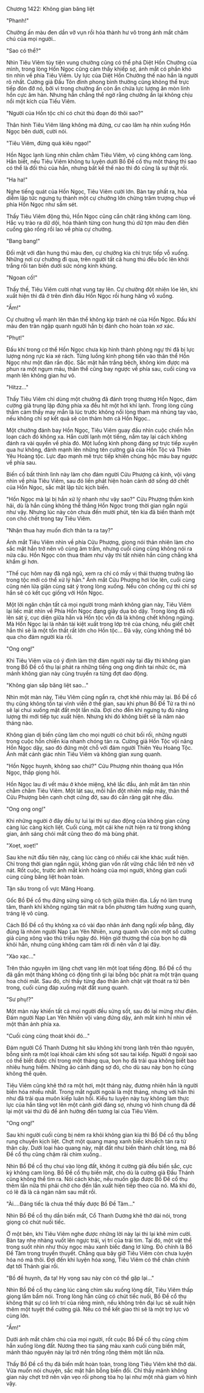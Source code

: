 




Chương 1422: Không gian băng liệt


"Phanh!"

Chưởng ấn màu đen dần vỡ vụn rồi hóa thành hư vô trong ánh mắt chăm chú của mọi người..

"Sao có thể?"

Nhìn Tiêu Viêm tùy tiện vung chưởng cũng có thể phá Diệt Hồn Chưởng của mình, trong lòng Hồn Ngọc cũng cảm thấy khiếp sợ, ánh mắt có phần khó tin nhìn về phía Tiêu Viêm. Uy lực của Diệt Hồn Chưởng thế nào hắn là người rõ nhất. Cường giả Đấu Tôn đỉnh phong bình thường cũng không thể trực tiếp đón đỡ nó, bởi vì trong chưởng ấn còn ẩn chứa lực lượng ăn mòn linh hồn cực âm hàn. Nhưng hắn chẳng thể ngờ rằng chưởng ấn lại không chịu nổi một kích của Tiếu Viêm.

"Người của Hồn tộc chỉ có chút thủ đoạn đó thôi sao?"

Thân hình Tiêu Viêm lăng không mà đứng, cư cao lâm hạ nhìn xuống Hồn Ngọc bên dưới, cười nói.

"Tiêu Viêm, đừng quá kiêu ngạo!"

Hồn Ngọc lạnh lùng nhìn chằm chằm Tiêu Viêm, vô cùng không cam lòng. Hắn biết, nếu Tiêu Viêm không tu luyện dưới Bồ Đề cổ thụ một tháng thì sao có thể là đối thủ của hắn, nhưng bất kể thế nào thì đó cũng là sự thật rồi.

"Ha ha!"

Nghe tiếng quát của Hồn Ngọc, Tiêu Viêm cười lớn. Bàn tay phất ra, hỏa diễm lập tức ngưng tụ thành một cự chưởng lớn chừng trăm trượng chụp về phía Hồn Ngọc như sấm sét.

Thấy Tiêu Viêm động thủ, Hồn Ngọc cũng cắn chặt răng không cam lòng. Hắc vụ trào ra dữ dội, hóa thành từng con hung thú dữ tợn màu đen điên cuồng gào rống rồi lao về phía cự chưởng.

"Bang bang!"

Đối mặt với đàn hung thú màu đen, cự chưởng kia chỉ trực tiếp vỗ xuống. Những nơi cự chưởng đi qua, trên người tất cả hung thú đều bốc lên khói trắng rồi tan biến dưới sức nóng kinh khủng.

"Ngoan cố!"

Thấy thế, Tiêu Viêm cười nhạt vung tay lên. Cự chưởng đột nhiên lóe lên, khi xuất hiện thì đã ở trên đỉnh đầu Hồn Ngọc rồi hung hăng vỗ xuống.

"Ầm!"

Cự chưởng vỗ mạnh lên thân thể không kịp tránh né của Hồn Ngọc. Đấu khí màu đen tràn ngập quanh người hắn bị đánh cho hoàn toàn xơ xác.

"Phụt!"

Đấu khí trong cơ thể Hồn Ngọc chưa kịp hình thành phòng ngự thì đã bị lực lượng nóng rực kia xé rách. Từng luồng kình phong tiến vào thân thể Hồn Ngọc như một đàn rắn độc. Sắc mặt hắn trắng bệch, không kìm được mà phun ra một ngụm máu, thân thể cũng bay ngược về phía sau, cuối cùng va mạnh lên không gian hư vô.

"Hítzz…"

Thấy Tiêu Viêm chỉ dùng một chưởng đã đánh trọng thương Hồn Ngọc, đám cường giả trung lập đứng phía xa đều hít một hơi khí lạnh. Trong lòng cũng thầm cảm thấy may mắn là lúc trước không nổi lòng tham mà nhúng tay vào, nếu không chỉ sợ kết quả sẽ còn thảm hơn cả Hồn Ngọc..

Một chưởng đánh bay Hồn Ngọc, Tiêu Viêm quay đầu nhìn cuộc chiến hỗn loạn cách đó không xa. Hắn cười lạnh một tiếng, nắm tay lại cách không đánh ra vài quyền về phía đó. Một luồng kình phong đáng sợ trực tiếp xuyên qua hư không, đánh mạnh lên những tên cường giả của Hồn Tộc và Thiên Yêu Hoàng tộc. Lực đạo mạnh mẽ trực tiếp khiến chúng hộc máu bay ngược về phía sau.

Biến cố bất thình lình này làm cho đám người Cửu Phượng cả kinh, vội vàng nhìn về phía Tiêu Viêm, sau đó liền phát hiện hoàn cảnh dở sống dở chết của Hồn Ngọc, sắc mặt lập tức kịch biến.

"Hồn Ngọc mà lại bị hắn xử lý nhanh như vậy sao?" Cửu Phượng thầm kinh hãi, dù là hắn cũng không thể thắng Hồn Ngọc trong thời gian ngắn ngủi như vậy. Nhưng lúc này còn chưa đến mười phút, tên kia đã biến thành một con chó chết trong tay Tiêu Viêm.

"Nhận thua hay muốn đích thân ta ra tay?"

Ánh mắt Tiêu Viêm nhìn về phía Cửu Phượng, giọng nói thản nhiên làm cho sắc mặt hắn trở nên vô cùng âm trầm, nhưng cuối cùng cũng không nói ra nửa câu. Hồn Ngọc còn thua thảm như vậy thì tất nhiên hắn cũng chẳng khá khẩm gì hơn.

"Thế cục hôm nay đã ngã ngũ, xem ra chỉ có mấy vị thái thượng trưởng lão trong tộc mới có thể xử lý hắn." Ánh mắt Cửu Phượng hơi lóe lên, cuối cùng cũng nén lửa giận cùng sát ý trong lòng xuống. Nếu còn chống cự thì chỉ sợ hắn sẽ có kết cục giống với Hồn Ngọc.

Một lời ngăn chặn tất cả mọi người trong mảnh không gian này, Tiêu Viêm lại liếc mắt nhìn về Phía Hồn Ngọc đang giãy dụa bò dậy. Trong lòng đã nổi lên sát ý, cục diện giữa hắn và Hồn tộc vốn đã là không chết không ngừng. Mà Hồn Ngọc lại là nhân tài kiệt xuất trong lớp trẻ của chúng, nếu giết chết hắn thì sẽ là một tổn thất rất lớn cho Hồn tộc… Đã vậy, cũng không thể bỏ qua cho đám người kia rồi.

"Ong ong!"

Khi Tiêu Viêm vừa có ý định làm thịt đám người này tại đây thì không gian trong Bồ Đề cổ thụ lại phát ra những tiếng ong ong đinh tai nhức óc, mà mảnh không gian này cũng truyền ra từng đợt dao động.

"Không gian sắp băng liệt sao..."

Nhìn một màn này, Tiêu Viêm cũng ngẩn ra, chợt khẽ nhíu mày lại. Bồ Đề cổ thụ cũng không tồn tại vĩnh viễn ở thế gian, sau khi phun Bồ Đề Tử ra thì nó sẽ lại chui xuống mặt đất một lần nữa. Đợi cho đến khi ngưng tụ đủ năng lượng thì mới tiếp tục xuất hiện. Nhưng khi đó không biết sẽ là năm nào tháng nào.

Không gian dị biến cũng làm cho mọi người có chút bối rối, những người trong cuộc hỗn chiến kia nhanh chóng tản ra. Cường giả Hồn Tộc vội nâng Hồn Ngọc dậy, sao đó đứng một chỗ với đám người Thiên Yêu Hoàng Tộc. Ánh mắt cảnh giác nhìn Tiêu Viêm và không gian xung quanh.

"Hồn Ngọc huynh, không sao chứ?" Cửu Phượng nhìn thoáng qua Hồn Ngọc, thấp giọng hỏi.

Hồn Ngọc lau đi vết máu ở khóe miệng, khẽ lắc đầu, ánh mắt âm tàn nhìn chằm chằm Tiêu Viêm. Một lát sau, môi hắn đột nhiên mấp máy, thân thể Cửu Phượng bên cạnh chợt cứng đờ, sau đó cắn răng gật nhẹ đầu.

"Ong ong ong!"

Khi những người ở đây đều tự lui lại thì sự dao động của không gian cũng càng lúc càng kịch liệt. Cuối cùng, một cái khe nứt hiện ra từ trong không gian, ánh sáng chói mắt cũng theo đó mà bùng phát.

"Xoẹt, xoẹt!"

Sau khe nứt đầu tiên này, càng lúc càng có nhiều cái khe khác xuất hiện. Chỉ trong thời gian ngắn ngủi, không gian vốn rất vững chắc liền trở nên vỡ nát. Rốt cuộc, trước ánh mắt kinh hoảng của mọi người, không gian cuối cùng cũng băng liệt hoàn toàn.

Tận sâu trong cổ vực Mãng Hoang.

Gốc Bồ Đề cổ thụ đứng sừng sửng cô tịch giữa thiên địa. Lấy nó làm trung tâm, thanh khí không ngừng tản mát ra bốn phương tám hướng xung quanh, tráng lệ vô cùng.

Cách Bồ Đề cổ thụ không xa có vài đạo nhân ảnh đang ngồi xếp bằng, đây đúng là nhóm người Nạp Lan Yên Nhiên, xung quanh vẫn còn một số cường giả cùng xông vào thú triều ngày đó. Hiện giờ thương thế của bọn họ đã khỏi hẳn, nhưng cũng không cam tâm rời đi nên vẫn ở lại đây.

"Xào xạc…"

Trên thảo nguyên im lặng chợt vang lên một loạt tiếng động. Bồ Đề cổ thụ đã gần một tháng không có động tĩnh gì lại bỗng bộc phát ra một trận quang hoa chói mắt. Sau đó, chỉ thấy từng đạo thân ảnh chật vật thoát ra từ bên trong, cuối cùng đáp xuống mặt đất xung quanh.

"Sư phụ!?"

Một màn này khiến tất cả mọi người đều sửng sốt, sau đó lại mừng như điên. Đám người Nạp Lan Yên Nhiên vội vàng đứng dậy, ánh mắt kinh hỉ nhìn về một thân ảnh phía xa.

"Cuối cùng cũng thoát khỏi đó…"

Đám người Cổ Thanh Dương hít sâu không khí trong lành trên thảo nguyên, bỗng sinh ra một loại khoái cảm khi sống sót sau tai kiếp. Người ở ngoài sao có thể biết được chỉ trong một tháng qua, bọn họ đã trải qua không biết bao nhiêu hung hiểm. Những ảo cảnh đáng sợ đó, cho dù sau này bọn họ cũng không thể quên.

Tiêu Viêm cũng khẽ thở ra một hơi, một tháng này, đương nhiên hắn là người biến hóa nhiều nhất. Trong mắt người ngoài là một tháng, nhưng với hắn thì như đã trải qua muôn kiếp luân hồi. Kiểu tu luyện này tuy không làm thực lực của hắn tăng vọt lên một cảnh giới đáng sợ, nhưng vô hình chung đã để lại một vài thứ đủ để ảnh hưởng đến tương lai của Tiêu Viêm.

"Ong ong!"

Sau khi người cuối cùng bị ném ra khỏi không gian kia thì Bồ Đề cổ thụ bỗng rung chuyển kịch liệt. Chợt một quang mang xanh biếc khuếch tán ra từ thân cây. Dưới loại hào quang này, mặt đất như biến thành chất lỏng, mà Bồ Đề cổ thụ cũng chậm rãi chìm xuống..

Nhìn Bồ Đề cổ thụ chui vào lòng đất, không ít cường giả đều biến sắc, cực kỳ không cam lòng. Bồ Đề cổ thụ biến mất, cho dù là cường giả Đấu Thánh cũng không thể tìm ra. Nói cách khác, nếu muốn gặp được Bồ Đề cổ thụ thêm lần nữa thì phải chờ cho đến lần xuất hiện tiếp theo của nó. Mà khi đó, có lẽ đã là cả ngàn năm sau mất rồi.

"Ài….Đáng tiếc là chưa thể thấy được Bồ Đề Tâm…"

Nhìn Bồ Đề cổ thụ dần biến mất, Cổ Thanh Dương khẽ thở dài nói, trong giọng có chút nuối tiếc.

Ở một bên, khi Tiêu Viêm nghe được những lời này lại thì lại khẽ mỉm cười. Bàn tay nhẹ nhàng vuốt lên ngực trái, vị trí của trái tim. Tại đó, một vật thể trong suốt nhìn như thúy ngọc màu xanh biếc đang lơ lửng. Đó chính là Bồ Đề Tâm trong truyền thuyết. Chẳng qua bây giờ Tiêu Viêm còn chưa luyện hóa nó mà thôi. Đợi đến khi luyện hóa xong, Tiêu Viêm có thể chân chính đạt tới Thánh giai rồi.

"Bồ đề huynh, đa tạ! Hy vọng sau này còn có thể gặp lại..."

Nhìn Bồ Đề cổ thụ càng lúc càng chìm sâu xuống lòng đất, Tiêu Viêm thấp giọng lẩm bẩm nói. Trong lòng hắn cũng có chút tiếc nuối, Bồ Đề cổ thụ không thật sự có linh trí của riêng mình, nếu không trên đại lục sẽ xuất hiện thêm một tuyệt thế cường giả. Nếu có thể kết giao thì sẽ là một trợ lực vô cùng lớn.

"Ầm!"

Dưới ánh mắt chăm chú của mọi người, rốt cuộc Bồ Đề cổ thụ cũng chìm hẳn xuống lòng đất. Nương theo tia sáng màu xanh cuối cùng biến mất, mảnh thảo nguyên này lại trở nên trống rỗng thêm một lần nữa.

Thấy Bồ Đề cổ thụ đã biến mất hoàn toàn, trong lòng Tiêu Viêm khẽ thở dài. Vừa muốn nói chuyện, sắc mặt hắn bỗng biến đổi. Chỉ thấy mảnh không gian này chợt trở nên vặn vẹo rồi phong tỏa họ lại như một nhà giam vô hình vậy.





